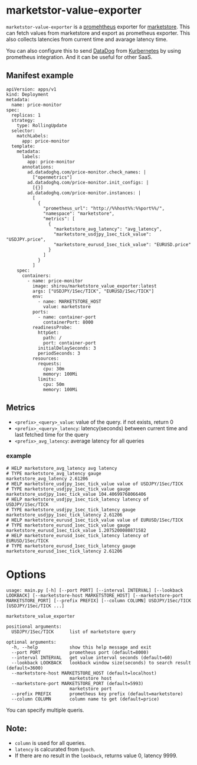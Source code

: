# marketstor-value-exporter

`marketstor-value-exporter` is a [promehtheus](https://prometheus.io/) exporter for [marketstore](https://github.com/alpacahq/marketstore). This can fetch values from marketstore and export as prometheus exporter. This also collects latencies from current time and avarage latency time.

You can also configure this to send [DataDog](https://www.datadoghq.com/) from [Kurbernetes](https://kubernetes.io/) by using prometheus integration. And it can be useful for other SaaS.

## Manifest example

```
apiVersion: apps/v1
kind: Deployment
metadata:
  name: price-monitor
spec:
  replicas: 1
  strategy:
    type: RollingUpdate
  selector:
    matchLabels:
      app: price-monitor
  template:
    metadata:
      labels:
        app: price-monitor
      annotations:
        ad.datadoghq.com/price-monitor.check_names: |
          ["openmetrics"]
        ad.datadoghq.com/price-monitor.init_configs: |
          [{}]
        ad.datadoghq.com/price-monitor.instances: |
          [
            {
              "prometheus_url": "http://%%host%%:%%port%%/",
              "namespace": "marketstore",
              "metrics": [
                {
                  "marketstore_avg_latency": "avg_latency",
                  "marketstore_usdjpy_1sec_tick_value": "USDJPY.price",
                  "marketstore_eurusd_1sec_tick_value": "EURUSD.price"
                }
              ]
            }
          ]
    spec:
      containers:
        - name: price-monitor
          image: shirou/marketstore_value_exporter:latest
          args: ["USDJPY/1Sec/TICK", "EURUSD/1Sec/TICK"]
          env:
            - name: MARKETSTORE_HOST
              value: marketstore
          ports:
            - name: container-port
              containerPort: 8000
          readinessProbe:
            httpGet:
              path: /
              port: container-port
            initialDelaySeconds: 3
            periodSeconds: 3
          resources:
            requests:
              cpu: 30m
              memory: 100Mi
            limits:
              cpu: 50m
              memory: 100Mi
```

## Metrics

- `<prefix>_<query>_value`: value of the query. if not exists, return 0
- `<prefix>_<query>_latency`: latency(seconds) between current time and last fetched time for the query
- `<prefix>_avg_latency`: average latency for all queries

### example

```
# HELP marketstore_avg_latency avg latency
# TYPE marketstore_avg_latency gauge
marketstore_avg_latency 2.61206
# HELP marketstore_usdjpy_1sec_tick_value value of USDJPY/1Sec/TICK
# TYPE marketstore_usdjpy_1sec_tick_value gauge
marketstore_usdjpy_1sec_tick_value 104.40699768066406
# HELP marketstore_usdjpy_1sec_tick_latency latency of USDJPY/1Sec/TICK
# TYPE marketstore_usdjpy_1sec_tick_latency gauge
marketstore_usdjpy_1sec_tick_latency 2.61206
# HELP marketstore_eurusd_1sec_tick_value value of EURUSD/1Sec/TICK
# TYPE marketstore_eurusd_1sec_tick_value gauge
marketstore_eurusd_1sec_tick_value 1.2075200080871582
# HELP marketstore_eurusd_1sec_tick_latency latency of EURUSD/1Sec/TICK
# TYPE marketstore_eurusd_1sec_tick_latency gauge
marketstore_eurusd_1sec_tick_latency 2.61206
```

# Options

```
usage: main.py [-h] [--port PORT] [--interval INTERVAL] [--lookback LOOKBACK] [--marketstore-host MARKETSTORE_HOST] [--marketstore-port MARKETSTORE_PORT] [--prefix PREFIX] [--column COLUMN] USDJPY/1Sec/TICK [USDJPY/1Sec/TICK ...]

marketstore_value_exporter

positional arguments:
  USDJPY/1Sec/TICK      list of marketstore query

optional arguments:
  -h, --help            show this help message and exit
  --port PORT           prometheus port (default=8000)
  --interval INTERVAL   get value interval seconds (default=60)
  --lookback LOOKBACK   lookback window size(seconds) to search result (default=3600)
  --marketstore-host MARKETSTORE_HOST (default=localhost)
                        marketstore host
  --marketstore-port MARKETSTORE_PORT (default=5993)
                        marketstore port
  --prefix PREFIX       prometheus key prefix (default=marketstore)
  --column COLUMN       column name to get (default=price)
```

You can specify multiple queris.

## Note:

- `column` is used for all queries.
- `latency` is calcurated from `Epoch`.
- If there are no result in the `lookback`, returns value 0, latency 9999.
